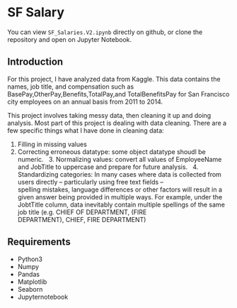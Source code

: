 # SF Salary

You can view `SF_Salaries.V2.ipynb` directly on github, or clone the repository and open on Jupyter Notebook.

## Introduction
For this project, I have analyzed data from Kaggle. This data contains the names, job title, and compensation such as BasePay,OtherPay,Benefits,TotalPay,and TotalBenefitsPay for San Francisco city employees on an annual basis from 2011 to 2014.

This project involves taking messy data, then cleaning it up and doing analysis. Most part of this project is dealing with data cleaning. There are a few specific things what I have done in cleaning data:

   1. Filling in missing values
   2. Correcting erroneous datatype: some object datatype shoudl be numeric.
   3. Normalizing values: convert all values of EmployeeName and JobTitle to uppercase and prepare for future analysis.
   4. Standardizing categories: In many cases where data is collected from users directly – particularly using free text fields –   
     spelling mistakes, language differences or other factors will result in a given answer being provided in multiple ways. For example,      under the JobtTitle column, data inevitably contain multiple spellings of the same job title (e.g. CHIEF OF DEPARTMENT, (FIRE  
     DEPARTMENT),  CHIEF, FIRE DEPARTMENT)

## Requirements
* Python3
* Numpy
* Pandas
* Matplotlib
* Seaborn
* Jupyternotebook
